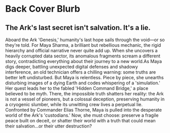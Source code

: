 # Back Cover Blurb

## The Ark's last secret isn't salvation. It's a lie.

Aboard the Ark 'Genesis,' humanity's last hope sails through the void—or so they're told. For Maya Sharma, a brilliant but rebellious mechanic, the rigid hierarchy and official narrative never quite add up. When she uncovers a heavily corrupted data sector, its anomalous fragments scream a different story, contradicting everything about their journey to a new world.As Maya digs deeper, battling unexpected digital defenses and shadowy interference, an old technician offers a chilling warning: some truths are better left undisturbed. But Maya is relentless. Piece by piece, she unearths disturbing images of a dying Earth and codes whispering of a 'simulation.' Her quest leads her to the fabled 'Hidden Command Bridge,' a place believed to be myth. There, the impossible truth shatters her reality: the Ark is not a vessel of pioneers, but a colossal deception, preserving humanity in a cryogenic slumber, while its unwitting crew lives a perpetual lie. Confronted by Commander Elias Thorne, Maya is pulled into the desperate world of the Ark's 'custodians.' Now, she must choose: preserve a fragile peace built on deceit, or shatter their world with a truth that could mean their salvation…or their utter destruction?
